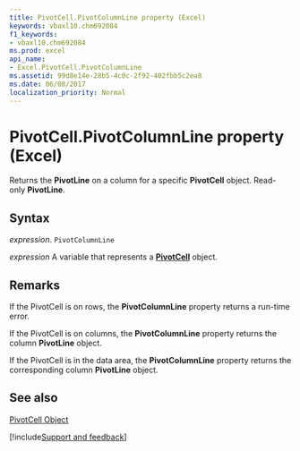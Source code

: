 ```yaml
---
title: PivotCell.PivotColumnLine property (Excel)
keywords: vbaxl10.chm692084
f1_keywords:
- vbaxl10.chm692084
ms.prod: excel
api_name:
- Excel.PivotCell.PivotColumnLine
ms.assetid: 99d8e14e-28b5-4c0c-2f92-402fbb5c2ea8
ms.date: 06/08/2017
localization_priority: Normal
---
```



# PivotCell.PivotColumnLine property (Excel)

Returns the  **PivotLine** on a column for a specific **PivotCell** object. Read-only **PivotLine**.


## Syntax

_expression_. `PivotColumnLine`

_expression_ A variable that represents a **[PivotCell](Excel.PivotCell.md)** object.


## Remarks

If the PivotCell is on rows, the  **PivotColumnLine** property returns a run-time error.

If the PivotCell is on columns, the  **PivotColumnLine** property returns the column **PivotLine** object.

If the PivotCell is in the data area, the  **PivotColumnLine** property returns the corresponding column **PivotLine** object.


## See also


[PivotCell Object](Excel.PivotCell.md)

[!include[Support and feedback](~/includes/feedback-boilerplate.md)]